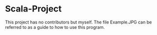 # Scala-Project

This project has no contributors but myself. 
The file Example.JPG can be referred to as a guide to how to use this program.

